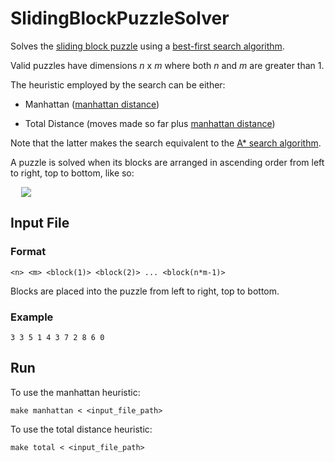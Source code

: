 # SlidingBlockPuzzleSolver

Solves the [sliding block puzzle](https://en.wikipedia.org/wiki/Sliding_puzzle) using a [best-first search algorithm](https://en.wikipedia.org/wiki/Best-first_search).

Valid puzzles have dimensions *n* x *m* where both *n* and *m* are greater than 1.

The heuristic employed by the search can be either:

- Manhattan ([manhattan distance](https://en.wikipedia.org/wiki/Taxicab_geometry))

- Total Distance (moves made so far plus [manhattan distance](https://en.wikipedia.org/wiki/Taxicab_geometry))

Note that the latter makes the search equivalent to the [A* search algorithm](https://en.wikipedia.org/wiki/A*_search_algorithm).

A puzzle is solved when its blocks are arranged in ascending order from left to right, top to bottom, like so:

<div style="text-align:center;width:50px;length:50px"><img src="https://miro.medium.com/max/2080/1*W7jg4GmEjGBypd9WPktasQ.gif" /></div>


## Input File

### Format
```
<n> <m> <block(1)> <block(2)> ... <block(n*m-1)>
```
Blocks are placed into the puzzle from left to right, top to bottom.

### Example

```
3 3 5 1 4 3 7 2 8 6 0
```

## Run

To use the manhattan heuristic:
```
make manhattan < <input_file_path>
```

To use the total distance heuristic:
```
make total < <input_file_path>
```
